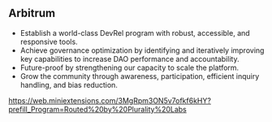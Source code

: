 ## Arbitrum

- Establish a world-class DevRel program with robust, accessible, and responsive tools.
- Achieve governance optimization by identifying and iteratively improving key capabilities to increase DAO performance and accountability.
- Future-proof by strengthening our capacity to scale the platform.
- Grow the community through awareness, participation, efficient inquiry handling, and bias reduction.

https://web.miniextensions.com/3MgRpm3ON5v7ofkf6kHY?prefill_Program=Routed%20by%20Plurality%20Labs